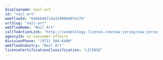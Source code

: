 ```yaml
---
displayname: nail-art
id: "nail-art"
webflowId: "640b84671da319900d07e179"
urlSlug: "nail-art"
webflowName: "Nail Art"
callToActionLink: "http://cosmetology-license.com/new-jersey/new-jersey-nail-technician/"
agencyId: nj-consumer-affairs
divisionPhone: "(973) 504-6400"
webflowIndustry: "Nail Art"
licenseCertificationClassification: "LICENSE"
---
```


